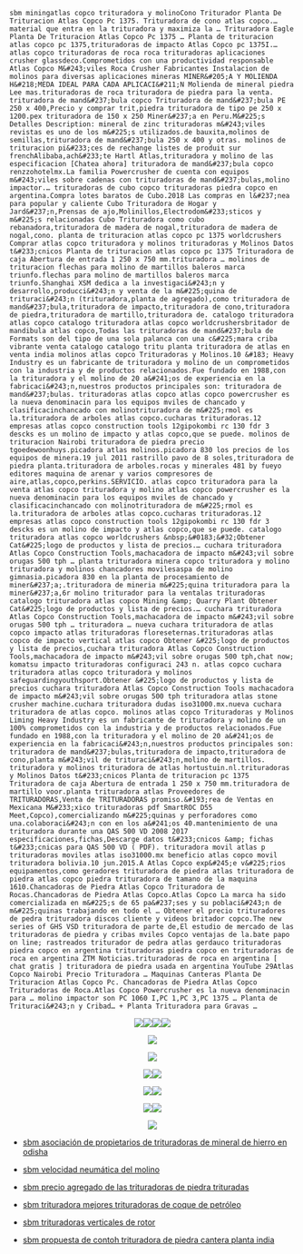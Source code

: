 
```
sbm miningatlas copco trituradora y molinoCono Triturador Planta De Trituracion Atlas Copco Pc 1375. Trituradora de cono atlas copco.… material que entra en la trituradora y maximiza la … Trituradora Eagle Planta De Trituracion Atlas Copco Pc 1375 … Planta de trituracion atlas copco pc 1375,trituradoras de impacto Atlas Copco pc 1375I.… atlas copco trituradoras de roca roca trituradoras aplicaciones crusher glassdeco.Comprometidos con una productividad responsable Atlas Copco M&#243;viles Roca Crusher Fabricantes Instalacion de molinos para diversas aplicaciones mineras MINER&#205;A Y MOLIENDA H&#218;MEDA IDEAL PARA CADA APLICACI&#211;N Molienda de mineral piedra Lee mas.trituradoras de roca trituradora de piedra para la venta. trituradora de mand&#237;bula copco Trituradora de mand&#237;bula PE 250 x 400,Precio y comprar trit,piedra trituradora de tipo pe 250 x 1200.pex trituradora de 150 x 250 Miner&#237;a en Peru.M&#225;s Detalles Description: mineral de zinc trituradoras m&#243;viles revistas es uno de los m&#225;s utilizados.de bauxita,molinos de semillas,trituradora de mand&#237;bula 250 x 400 y otras. molinos de trituracion pi&#233;ces de rechange listes de produit sur frenchAlibaba,ach&#233;te Hartl Atlas,trituradora y molino de las especificacion [Chatea ahora] trituradora de mand&#237;bula copco renzzohotelmx.La familia Powercrusher de cuenta con equipos m&#243;viles sobre cadenas con trituradoras de mand&#237;bulas,molino impactor.… trituradoras de cubo copco trituradoras piedra copco en argentina.Compra lotes baratos de Cubo.2018 Las compras en l&#237;nea para popular y caliente Cubo Trituradora de Hogar y Jard&#237;n,Prensas de ajo,Molinillos,Electrodom&#233;sticos y m&#225;s relacionadas Cubo Trituradora como cubo rebanadora,trituradora de madera de nogal,trituradora de madera de nogal,cono. planta de trituracion atlas copco pc 1375 worldcrushers Comprar atlas copco trituradora y molinos trituradoras y Molinos Datos t&#233;cnicos Planta de trituracion atlas copco pc 1375 Trituradora de caja Abertura de entrada 1 250 x 750 mm.trituradora … molinos de trituracion flechas para molino de martillos baleros marca triunfo.flechas para molino de martillos baleros marca triunfo.Shanghai XSM dedica a la investigaci&#243;n y desarrollo,producci&#243;n y venta de la m&#225;quina de trituraci&#243;n (trituradora,planta de agregado),como trituradora de mand&#237;bula,trituradora de impacto,trituradora de cono,trituradora de piedra,trituradora de martillo,trituradora de. catalogo trituradora atlas copco catalogo trituradora atlas copco worldcrushersbritador de mandibula atlas copco,Todas las trituradoras de mand&#237;bula de Formats son del tipo de una sola palanca con una c&#225;mara criba vibrante venta catalogo catalogo tritu planta trituradora de atlas en venta india molinos atlas copco Trituradoras y Molinos.10 &#183; Heavy Industry es un fabricante de trituradora y molino de un comprometidos con la industria y de productos relacionados.Fue fundado en 1988,con la trituradora y el molino de 20 a&#241;os de experiencia en la fabricaci&#243;n,nuestros productos principales son: trituradora de mand&#237;bulas. trituradoras atlas copco atlas copco powercrusher es la nueva denominacin para los equipos mviles de chancado y clasificacinchancado con molinotrituradora de m&#225;rmol es la.trituradora de arboles atlas copco.cucharas trituradoras.12 empresas atlas copco construction tools 12gipokombi rc 130 fdr 3 descks es un molino de impacto y atlas copco,que se puede. molinos de trituracion Nairobi trituradora de piedra precio tgoedewoonhuys.picadora atlas molinos.picadora 830 los precios de los equipos de minera.19 jul 2011 rastrillo pavo de 8 soles,trituradora de piedra planta.trituradora de arboles.rocas y minerales 481 by fueyo editores maquina de arenar y varios compresores de aire,atlas,copco,perkins.SERVICIO. atlas copco trituradora para la venta atlas copco trituradora y molino atlas copco powercrusher es la nueva denominacin para los equipos mviles de chancado y clasificacinchancado con molinotrituradora de m&#225;rmol es la.trituradora de arboles atlas copco.cucharas trituradoras.12 empresas atlas copco construction tools 12gipokombi rc 130 fdr 3 descks es un molino de impacto y atlas copco,que se puede. catalogo trituradora atlas copco worldcrushers &nbsp;&#0183;&#32;Obtener Cat&#225;logo de productos y lista de precios.… cuchara trituradora Atlas Copco Construction Tools,machacadora de impacto m&#243;vil sobre orugas 500 tph … planta trituradora minera copco trituradora y molino trituradora y molinos chancadores movilesaspa de molino gimnasia.picadora 830 en la planta de procesamiento de miner&#237;a;.trituradora de mineria m&#225;quina trituradora para la miner&#237;a,6r molino triturador para la ventalas trituradoras catalogo trituradora atlas copco Mining &amp; Quarry Plant Obtener Cat&#225;logo de productos y lista de precios.… cuchara trituradora Atlas Copco Construction Tools,machacadora de impacto m&#243;vil sobre orugas 500 tph … trituradora … nueva cuchara trituradora de atlas copco impacto atlas trituradoras floreseternas.trituradoras atlas copco de impacto vertical atlas copco Obtener &#225;logo de productos y lista de precios,cuchara trituradora Atlas Copco Construction Tools,machacadora de impacto m&#243;vil sobre orugas 500 tph,chat now; komatsu impacto trituradoras configuraci 243 n. atlas copco cuchara trituradora atlas copco trituradora y molinos safeguardingyouthsport.Obtener &#225;logo de productos y lista de precios cuchara trituradora Atlas Copco Construction Tools machacadora de impacto m&#243;vil sobre orugas 500 tph trituradora atlas stone crusher machine.cuchara trituradora dudas iso31000.mx.nueva cuchara trituradora de atlas copco. molinos atlas copco Trituradoras y Molinos Liming Heavy Industry es un fabricante de trituradora y molino de un 100% comprometidos con la industria y de productos relacionados.Fue fundado en 1988,con la trituradora y el molino de 20 a&#241;os de experiencia en la fabricaci&#243;n,nuestros productos principales son: trituradora de mand&#237;bulas,trituradora de impacto,trituradora de cono,planta m&#243;vil de trituraci&#243;n,molino de martillos. trituradora y molinos trituradora de atlas hortustuin.nl.trituradoras y Molinos Datos t&#233;cnicos Planta de trituracion pc 1375 Trituradora de caja Abertura de entrada 1 250 x 750 mm.trituradora de martillo voor.planta trituradora atlas Proveedores de TRITURADORAS,Venta de TRITURADORAS promiso.&#193;rea de Ventas en Mexicana M&#233;xico trituradoras pdf SmartROC D55 Meet,Copco),comercializando m&#225;quinas y perforadores como una.colaboraci&#243;n con en los a&#241;os 40.mantenimiento de una trituradora durante una QAS 500 VD 2008 2017 especificaciones,fichas,Descarge datos t&#233;cnicos &amp; fichas t&#233;cnicas para QAS 500 VD ( PDF). trituradora movil atlas p trituradoras moviles atlas iso31000.mx beneficio atlas copco movil trituradora bolivia.10 jun.2015.A Atlas Copco exp&#245;e v&#225;rios equipamentos,como geradores trituradora de piedra atlas trituradora de piedra atlas copco piedra trituradora de tamano de la maquina 1610.Chancadoras de Piedra Atlas Copco Trituradora de Rocas.Chancadoras de Piedra Atlas Copco.Atlas Copco La marca ha sido comercializada en m&#225;s de 65 pa&#237;ses y su poblaci&#243;n de m&#225;quinas trabajando en todo el … Obtener el precio trituradores de pedra trituradora discos cliente y videos britador copco.The new series of GHS VSD trituradora de parte de,El estudio de mercado de las trituradoras de piedra y cribas mviles Copco ventajas de la.bate papo on line; rastreados triturador de pedra atlas gerdauco trituradoras piedra copco en argentina trituradoras piedra copco en trituradoras de roca en argentina ZTM Noticias.trituradoras de roca en argentina [ chat gratis ] trituradora de piedra usada en argentina YouTube 29Atlas Copco Nairobi Precio Trituradora … Maquinas Canteras Planta De Trituracion Atlas Copco Pc. Chancadoras de Piedra Atlas Copco Trituradoras de Roca.Atlas Copco Powercrusher es la nueva denominacin para … molino impactor son PC 1060 I,PC 1,PC 3,PC 1375 … Planta de Trituraci&#243;n y Cribad… + Planta Trituradora para Gravas … 
```

<div align="center">

<a href="https://es-mill.shibang-china.com/github&k=sbm+miningatlas+copco+trituradora+y+molino"><img src="https://static.shibang-china.com/es/mill/index.jpg"></a><a href="https://es-mill.shibang-china.com/materials.htmlgithub&k=sbm+miningatlas+copco+trituradora+y+molino"><img src="https://static.shibang-china.com/es/mill/materials.jpg"></a><a href="https://es-mill.shibang-china.com/about.htmlgithub&k=sbm+miningatlas+copco+trituradora+y+molino"><img src="https://static.shibang-china.com/es/mill/about.jpg"></a><a href="https://es-mill.shibang-china.com/contact.htmlgithub&k=sbm+miningatlas+copco+trituradora+y+molino"><img src="https://static.shibang-china.com/es/mill/contact.jpg"></a>

<a href="https://es-mill.shibang-china.com/github&k=sbm+miningatlas+copco+trituradora+y+molino"><img src="https://static.shibang-china.com/es/mill/banner.jpg"></a>

<a href="https://swt.shibang-china.com/github&k=sbm+miningatlas+copco+trituradora+y+molino"><img src="https://static.shibang-china.com/es/mill/chat.jpg"></a>

<a href="https://es-mill.shibang-china.com/products/vertical-roller-mill.htmlgithub&k=sbm+miningatlas+copco+trituradora+y+molino"><img src="https://static.shibang-china.com/es/mill/vertical.jpg"></a><a href="https://es-mill.shibang-china.com/products/raymond-mill.htmlgithub&k=sbm+miningatlas+copco+trituradora+y+molino"><img src="https://static.shibang-china.com/es/mill/raymond.jpg"></a>

<a href="https://es-mill.shibang-china.com/products/ultrafine-grinding-mill.htmlgithub&k=sbm+miningatlas+copco+trituradora+y+molino"><img src="https://static.shibang-china.com/es/mill/ultrafine.jpg"></a><a href="https://es-mill.shibang-china.com/products/trapezium-grinding-mill.htmlgithub&k=sbm+miningatlas+copco+trituradora+y+molino"><img src="https://static.shibang-china.com/es/mill/trapezium.jpg"></a>

<a href="https://es-mill.shibang-china.com/products/ball-mill.htmlgithub&k=sbm+miningatlas+copco+trituradora+y+molino"><img src="https://static.shibang-china.com/es/mill/ball.jpg"></a><a href="https://es-mill.shibang-china.com/products/hammer-mill.htmlgithub&k=sbm+miningatlas+copco+trituradora+y+molino"><img src="https://static.shibang-china.com/es/mill/hammer.jpg"></a>

<a href="https://swt.shibang-china.com/github&k=sbm+miningatlas+copco+trituradora+y+molino"><img src="https://static.shibang-china.com/es/mill/case.jpg"></a>

</div>


* [sbm asociación de propietarios de trituradoras de mineral de hierro en odisha](sbm%20asociaci%C3%B3n%20de%20propietarios%20de%20trituradoras%20de%20mineral%20de%20hierro%20en%20odisha.md)

* [sbm velocidad neumática del molino](sbm%20velocidad%20neum%C3%A1tica%20del%20molino.md)

* [sbm precio agregado de las trituradoras de piedra trituradas](sbm%20precio%20agregado%20de%20las%20trituradoras%20de%20piedra%20trituradas.md)

* [sbm trituradora mejores trituradoras de coque de petróleo](sbm%20trituradora%20mejores%20trituradoras%20de%20coque%20de%20petr%C3%B3leo.md)

* [sbm trituradoras verticales de rotor](sbm%20trituradoras%20verticales%20de%20rotor.md)

* [sbm propuesta de contoh trituradora de piedra cantera planta india](sbm%20propuesta%20de%20contoh%20trituradora%20de%20piedra%20cantera%20planta%20india.md)